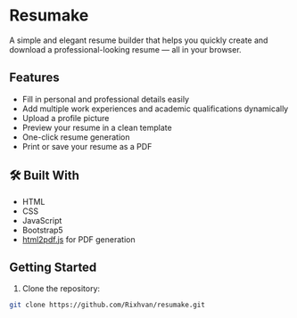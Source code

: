 # Resumake

A simple and elegant resume builder that helps you quickly create and download a professional-looking resume — all in your browser.

## Features

- Fill in personal and professional details easily
- Add multiple work experiences and academic qualifications dynamically
- Upload a profile picture
- Preview your resume in a clean template
- One-click resume generation
- Print or save your resume as a PDF

## 🛠 Built With

- HTML
- CSS
- JavaScript
- Bootstrap5
- [html2pdf.js](https://github.com/eKoopmans/html2pdf) for PDF generation

##  Getting Started

1. Clone the repository:

```bash
git clone https://github.com/Rixhvan/resumake.git
